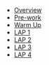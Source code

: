 <ul>
<li><a href="https://github.com/getfutureproof/fp_guides_wiki/wiki/Overview">Overview</a></li>

<li><a href="https://github.com/getfutureproof/fp_guides_wiki/wiki/Pre-work">Pre-work</a></li>

<li><a href="https://github.com/getfutureproof/fp_guides_wiki/wiki/Warm-Up-Week">Warm Up</a></li>

<li><a href="https://github.com/getfutureproof/fp_guides_wiki/wiki/LAP-1">LAP 1</a></li>

<li><a href="https://github.com/getfutureproof/fp_guides_wiki/wiki/LAP-2">LAP 2</a></li>

<li><a href="https://github.com/getfutureproof/fp_guides_wiki/wiki/LAP-3">LAP 3</a></li>

<li><a href="https://github.com/getfutureproof/fp_guides_wiki/wiki/LAP-4">LAP 4</a></li>
</ul>


